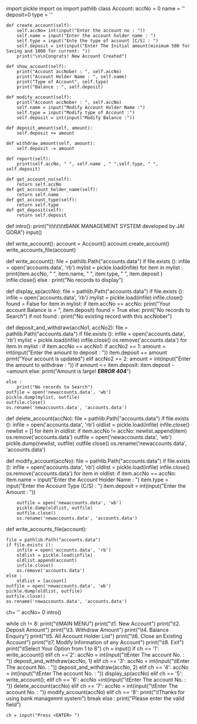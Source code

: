 import pickle
import os
import pathlib
class Account:
    accNo = 0
    name = ''
    deposit=0
    type = ''
    
    def create_account(self):
        self.accNo= int(input("Enter the account no : "))
        self.name = input("Enter the account holder name : ")
        self.type = input("Ente the type of account [C/S] : ")
        self.deposit = int(input("Enter The Initial amount(minimum 500 for Saving and 1000 for current: "))
        print("\n\nCongrats! New Account Created")
    
    def show_account(self):
        print("Account accNober : ", self.accNo)
        print("Account Holder Name : ", self.name)
        print("Type of Account", self.type)
        print("Balance : ", self.deposit)
    
    def modify_account(self):
        print("Account accNober : ", self.accNo)
        self.name = input("Modify Account Holder Name :")
        self.type = input("Modify type of Account :")
        self.deposit = int(input("Modify Balance :"))
        
    def deposit_amount(self, amount):
        self.deposit += amount
    
    def withdraw_amount(self, amount):
        self.deposit -= amount
    
    def report(self):
        print(self.accNo, " ", self.name , " ",self.type, " ", self.deposit)
    
    def get_account_no(self):
        return self.accNo
    def get_acccount_holder_name(self):
        return self.name
    def get_account_type(self):
        return self.type
    def get_deposit(self):
        return self.deposit
    
def intro():
    print("\t\t\t\t\tBANK MANAGEMENT SYSTEM developed by JAI GORA")
    input()

def write_account():
    account = Account()
    account.create_account()
    write_accounts_file(account)

def write_account():
    file = pathlib.Path("accounts.data")
    if file.exists ():
        infile = open('accounts.data', 'rb')
        mylist = pickle.load(infile)
        for item in mylist :
            print(item.accNo, " ", item.name, " ", item.type, " ", item.deposit )
        infile.close()
    else :
        print("No records to display")
        

def display_sp(accNo): 
    file = pathlib.Path("accounts.data")
    if file.exists ():
        infile = open('accounts.data', 'rb')
        mylist = pickle.load(infile)
        infile.close()
        found = False
        for item in mylist:
            if item.accNo == accNo:
                print("Your account Balance is = ", item.deposit)
                found = True
    else:
        print("No records to Search")
    if not found :
        print("No existing record with this accNober")

def deposit_and_withdraw(accNo1, accNo2): 
    file = pathlib.Path("accounts.data")
    if file.exists ():
        infile = open('accounts.data', 'rb')
        mylist = pickle.load(infile)
        infile.close()
        os.remove('accounts.data')
        for item in mylist :
            if item.accNo == accNo1:
                if accNo2 == 1:
                    amount = int(input("Enter the amount to deposit : "))
                    item.deposit += amount
                    print("Your account is updated")
                elif accNo2 == 2:
                    amount = int(input("Enter the amount to withdraw : "))
                    if amount <= item.deposit:
                        item.deposit -=amount
                    else:
                        print("Amount is large! ***ERROR 404***")
                
    else :
        print("No records to Search")
    outfile = open('newaccounts.data', 'wb')
    pickle.dump(mylist, outfile)
    outfile.close()
    os.rename('newaccounts.data', 'accounts.data')

def delete_account(accNo):
    file = pathlib.Path("accounts.data")
    if file.exists ():
        infile = open('accounts.data', 'rb')
        oldlist = pickle.load(infile)
        infile.close()
        newlist = []
        for item in oldlist:
            if item.accNo != accNo:
                newlist.append(item)
        os.remove('accounts.data')
        outfile = open('newaccounts.data', 'wb')
        pickle.dump(newlist, outfile)
        outfile.close()
        os.rename('newaccounts.data', 'accounts.data')
     
def modify_account(accNo):
    file = pathlib.Path("accounts.data")
    if file.exists ():
        infile = open('accounts.data', 'rb')
        oldlist = pickle.load(infile)
        infile.close()
        os.remove('accounts.data')
        for item in oldlist:
            if item.accNo == accNo:
                item.name = input("Enter the Account Holder Name : ")
                item.type = input("Enter the Account Type (C/S) : ")
                item.deposit = int(input("Enter the Amount : "))
        
        outfile = open('newaccounts.data', 'wb')
        pickle.dump(oldlist, outfile)
        outfile.close()
        os.rename('newaccounts.data', 'accounts.data')
  
def write_accounts_file(account): 
    
    file = pathlib.Path("accounts.data")
    if file.exists ():
        infile = open('accounts.data', 'rb')
        oldlist = pickle.load(infile)
        oldlist.append(account)
        infile.close()
        os.remove('accounts.data')
    else :
        oldlist = [account]
    outfile = open('newaccounts.data', 'wb')
    pickle.dump(oldlist, outfile)
    outfile.close()
    os.rename('newaccounts.data', 'accounts.data')
ch= ''
accNo= 0
intro()

while ch != 8:
    print("\tMAIN MENU")
    print("\t1. New Account")
    print("\t2. Deposit Amount")
    print("\t3. Withdraw Amount")
    print("\t4. Balance Enquiry")
    print("\t5. All Account Holder List")
    print("\t6. Close an Existing Account")
    print("\t7. Modify Information of any Account")
    print("\t8. Exit")
    print("\tSelect Your Option from 1 to 8")
    ch = input()
    if ch == '1':
        write_account()
    elif ch =='2':
        accNo = int(input("\tEnter The account No. : "))
        deposit_and_withdraw(accNo, 1)
    elif ch == '3':
        accNo = int(input("\tEnter The account No. : "))
        deposit_and_withdraw(accNo, 2)
    elif ch == '4':
        accNo = int(input("\tEnter The account No. : "))
        display_sp(accNo)
    elif ch == '5':
        write_account();
    elif ch == '6':
        accNo =int(input("\tEnter The account No. : "))
        delete_account(accNo)
    elif ch == '7':
        accNo = int(input("\tEnter The account No. : "))
        modify_account(accNo)
    elif ch == '8':
        print("\tThanks for using bank managemnt system")
        break
    else :
        print("Please enter the valid field")
    
    ch = input("Press <ENTER> ") 
    

